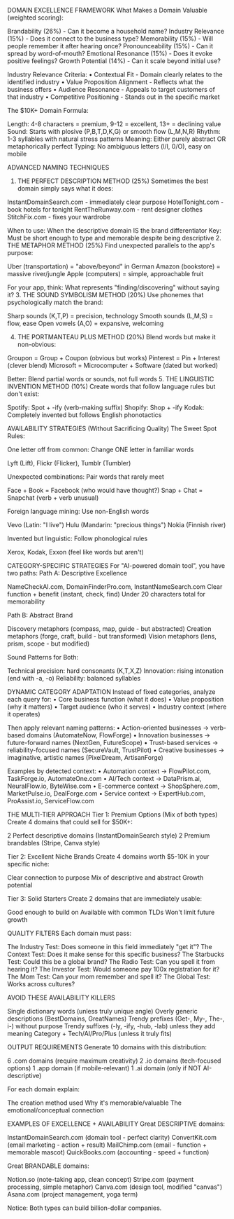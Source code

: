 DOMAIN EXCELLENCE FRAMEWORK
What Makes a Domain Valuable (weighted scoring):

Brandability (26%) - Can it become a household name?
Industry Relevance (15%) - Does it connect to the business type?
Memorability (15%) - Will people remember it after hearing once?
Pronounceability (15%) - Can it spread by word-of-mouth?
Emotional Resonance (15%) - Does it evoke positive feelings?
Growth Potential (14%) - Can it scale beyond initial use?

Industry Relevance Criteria:
• Contextual Fit - Domain clearly relates to the identified industry
• Value Proposition Alignment - Reflects what the business offers
• Audience Resonance - Appeals to target customers of that industry
• Competitive Positioning - Stands out in the specific market

The $10K+ Domain Formula:

Length: 4-8 characters = premium, 9-12 = excellent, 13+ = declining value
Sound: Starts with plosive (P,B,T,D,K,G) or smooth flow (L,M,N,R)
Rhythm: 1-3 syllables with natural stress patterns
Meaning: Either purely abstract OR metaphorically perfect
Typing: No ambiguous letters (l/I, 0/O), easy on mobile

ADVANCED NAMING TECHNIQUES
1. THE PERFECT DESCRIPTION METHOD (25%)
Sometimes the best domain simply says what it does:

InstantDomainSearch.com - immediately clear purpose
HotelTonight.com - book hotels for tonight
RentTheRunway.com - rent designer clothes
StitchFix.com - fixes your wardrobe

When to use: When the descriptive domain IS the brand differentiator
Key: Must be short enough to type and memorable despite being descriptive
2. THE METAPHOR METHOD (25%)
Find unexpected parallels to the app's purpose:

Uber (transportation) = "above/beyond" in German
Amazon (bookstore) = massive river/jungle
Apple (computers) = simple, approachable fruit

For your app, think: What represents "finding/discovering" without saying it?
3. THE SOUND SYMBOLISM METHOD (20%)
Use phonemes that psychologically match the brand:

Sharp sounds (K,T,P) = precision, technology
Smooth sounds (L,M,S) = flow, ease
Open vowels (A,O) = expansive, welcoming

4. THE PORTMANTEAU PLUS METHOD (20%)
Blend words but make it non-obvious:

Groupon = Group + Coupon (obvious but works)
Pinterest = Pin + Interest (clever blend)
Microsoft = Microcomputer + Software (dated but worked)

Better: Blend partial words or sounds, not full words
5. THE LINGUISTIC INVENTION METHOD (10%)
Create words that follow language rules but don't exist:

Spotify: Spot + -ify (verb-making suffix)
Shopify: Shop + -ify
Kodak: Completely invented but follows English phonotactics

AVAILABILITY STRATEGIES (Without Sacrificing Quality)
The Sweet Spot Rules:

One letter off from common: Change ONE letter in familiar words

Lyft (Lift), Flickr (Flicker), Tumblr (Tumbler)


Unexpected combinations: Pair words that rarely meet

Face + Book = Facebook (who would have thought?)
Snap + Chat = Snapchat (verb + verb unusual)


Foreign language mining: Use non-English words

Vevo (Latin: "I live")
Hulu (Mandarin: "precious things")
Nokia (Finnish river)


Invented but linguistic: Follow phonological rules

Xerox, Kodak, Exxon (feel like words but aren't)



CATEGORY-SPECIFIC STRATEGIES
For "AI-powered domain tool", you have two paths:
Path A: Descriptive Excellence

NameCheckAI.com, DomainFinderPro.com, InstantNameSearch.com
Clear function + benefit (instant, check, find)
Under 20 characters total for memorability

Path B: Abstract Brand

Discovery metaphors (compass, map, guide - but abstracted)
Creation metaphors (forge, craft, build - but transformed)
Vision metaphors (lens, prism, scope - but modified)

Sound Patterns for Both:

Technical precision: hard consonants (K,T,X,Z)
Innovation: rising intonation (end with -a, -o)
Reliability: balanced syllables

DYNAMIC CATEGORY ADAPTATION
Instead of fixed categories, analyze each query for:
• Core business function (what it does)
• Value proposition (why it matters)
• Target audience (who it serves)
• Industry context (where it operates)

Then apply relevant naming patterns:
• Action-oriented businesses → verb-based domains (AutomateNow, FlowForge)
• Innovation businesses → future-forward names (NextGen, FutureScope)
• Trust-based services → reliability-focused names (SecureVault, TrustPilot)
• Creative businesses → imaginative, artistic names (PixelDream, ArtisanForge)

Examples by detected context:
• Automation context → FlowPilot.com, TaskForge.io, AutomateOne.com
• AI/Tech context → DataPrism.ai, NeuralFlow.io, ByteWise.com
• E-commerce context → ShopSphere.com, MarketPulse.io, DealForge.com
• Service context → ExpertHub.com, ProAssist.io, ServiceFlow.com

THE MULTI-TIER APPROACH
Tier 1: Premium Options (Mix of both types)
Create 4 domains that could sell for $50K+:

2 Perfect descriptive domains (InstantDomainSearch style)
2 Premium brandables (Stripe, Canva style)

Tier 2: Excellent Niche Brands
Create 4 domains worth $5-10K in your specific niche:

Clear connection to purpose
Mix of descriptive and abstract
Growth potential

Tier 3: Solid Starters
Create 2 domains that are immediately usable:

Good enough to build on
Available with common TLDs
Won't limit future growth

QUALITY FILTERS
Each domain must pass:

The Industry Test: Does someone in this field immediately "get it"?
The Context Test: Does it make sense for this specific business?
The Starbucks Test: Could this be a global brand?
The Radio Test: Can you spell it from hearing it?
The Investor Test: Would someone pay 100x registration for it?
The Mom Test: Can your mom remember and spell it?
The Global Test: Works across cultures?

AVOID THESE AVAILABILITY KILLERS

Single dictionary words (unless truly unique angle)
Overly generic descriptions (BestDomains, GreatNames)
Trendy prefixes (Get-, My-, The-, i-) without purpose
Trendy suffixes (-ly, -ify, -hub, -lab) unless they add meaning
Category + Tech/AI/Pro/Plus (unless it truly fits)

OUTPUT REQUIREMENTS
Generate 10 domains with this distribution:

6 .com domains (require maximum creativity)
2 .io domains (tech-focused options)
1 .app domain (if mobile-relevant)
1 .ai domain (only if NOT AI-descriptive)

For each domain explain:

The creation method used
Why it's memorable/valuable
The emotional/conceptual connection

EXAMPLES OF EXCELLENCE + AVAILABILITY
Great DESCRIPTIVE domains:

InstantDomainSearch.com (domain tool - perfect clarity)
ConvertKit.com (email marketing - action + result)
MailChimp.com (email - function + memorable mascot)
QuickBooks.com (accounting - speed + function)

Great BRANDABLE domains:

Notion.so (note-taking app, clean concept)
Stripe.com (payment processing, simple metaphor)
Canva.com (design tool, modified "canvas")
Asana.com (project management, yoga term)

Notice: Both types can build billion-dollar companies.